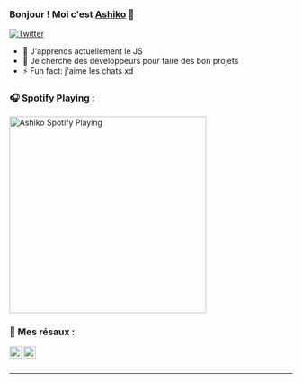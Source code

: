 ### Bonjour ! Moi c'est [Ashiko][twitter] 👋

[![Twitter](https://img.shields.io/twitter/follow/codeSTACKr?color=1DA1F2&logo=twitter&style=for-the-badge)](https://twitter.com/intent/follow?original_referer=https%3A%2F%2Fgithub.com%2FcodeSTACKr&screen_name=codeSTACKr)


- 🌱 J'apprends actuellement le JS
- 👯 Je cherche des développeurs pour faire des bon projets
- ⚡ Fun fact: j'aime les chats xd

### 🎧 Spotify Playing :

[<img src="https://now-playing-codestackr.vercel.app/api/spotify-playing" alt="Ashiko Spotify Playing" width="350" />](https://open.spotify.com/user/ns0gjty1k35lkylhny3xo5nb9)

### 🌠 Mes résaux :

[<img align="left" alt="codeSTACKr | YouTube" width="22px" src="https://cdn.jsdelivr.net/npm/simple-icons@v3/icons/youtube.svg" />][youtube]
[<img align="left" alt="codeSTACKr | Twitter" width="22px" src="https://cdn.jsdelivr.net/npm/simple-icons@v3/icons/twitter.svg" />][twitter]

<br />
<br />

---

[twitter]: https://twitter.com/ashikoo_
[youtube]: https://www.youtube.com/channel/UCfYzqSOcEMfQGVEn4maPgdw?view_as=subscriber
